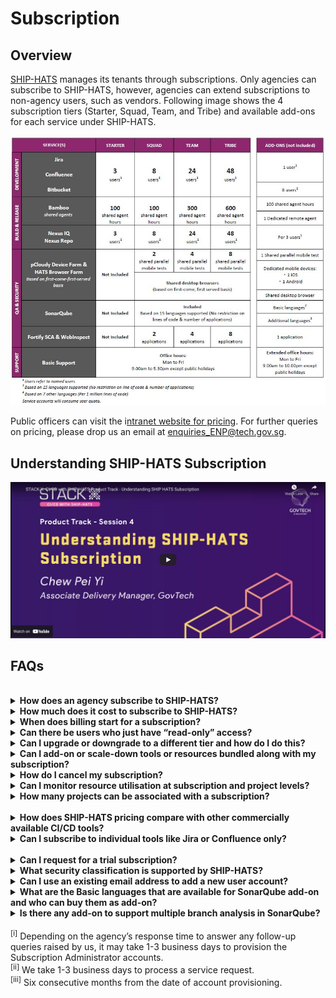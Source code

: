 # Subscription

## Overview
[SHIP-HATS](https://www.developer.tech.gov.sg/products/categories/devops/ship-hats/overview) manages its tenants through subscriptions. Only agencies can subscribe to SHIP-HATS, however, agencies can extend subscriptions to non-agency users, such as vendors. Following image shows the 4 subscription tiers (Starter, Squad, Team, and Tribe) and available add-ons for each service under SHIP-HATS.

![Subscription Tiers](ship-hats-subscription-table.png)

Public officers can visit the i[ntranet website for pricing](https://sgdcs.sgnet.gov.sg/sites/IDA-GoSync/gdspdd-ai/ship/_layouts/15/start.aspx#/SitePages/Pricing.aspx). For further queries on pricing, please drop us an email at <enquiries_ENP@tech.gov.sg>.

## Understanding SHIP-HATS Subscription

[![Understanding SHIP HATS](understanding-ship-hats.png)](https://www.youtube.com/embed/ksUEnR78m4w?showinfo=0)



## FAQs

<br>
<details>
 <summary><b>How does an agency subscribe to SHIP-HATS?</b></summary><br>  
  <ol><li>test</li><li>rest</li></ul>

  1. Please send an email to <enquiries_ENP@tech.gov.sg> with the primary email contact.  
  2. We will send an **Onboarding Form** to the Primary Contact to provide information such as subscription requirements, Start Date, details of Primary Contact, Secondary  
  Contact, Agency Nominated Approver and Billing Contact.   
  3. We review the information provided and email the Universal Service Terms (UST) and Service Sheet to the agency nominated approver for approval.   
  4. Once approved, we provision<sup>i</sup> Primary and Secondary subscription administrator accounts.  
  For vendors, kindly get in touch with the agency that you engage with for SHIP-HATS access.
 </details>
 
<details>
 <summary><b>How much does it cost to subscribe to SHIP-HATS?</b></summary><br>

  Refer to [pricing details](https://sgdcs.sgnet.gov.sg/sites/IDA-GoSync/gdspdd-ai/ship/SitePages/Pricing.aspx) accessible via your GSIB/SOE machine.
 </details>
 
<details>
 <summary><b>When does billing start for a subscription?</b></summary><br>

  Billing starts only from the first of the following month as we offer free subscription from the day of account provisioning until the first of the following month. 
  For example, if account was provisioned on 5 February 2021, billing starts from 1 March 2021. We charge on a monthly basis, and agency receives invoices every quarter.
 </details>
 
<details>
 <summary><b>Can there be users who just have “read-only” access? </b></summary><br>

  Yes. Note that users with read-only access are also counted as one of the users of that subscription.
 </details>
 
<details>
 <summary><b>Can I upgrade or downgrade to a different tier and how do I do this?</b></summary><br>

  Yes. Subscription Administrator may upgrade or downgrade to a different tier by raising a [service request](https://jira.ship.gov.sg/servicedesk/customer/portal/11)<sup>ii</sup>. While you may upgrade to an upper tier anytime, you can downgrade to a lower tier after the Minimum Commitment Period<sup>iii</sup>. 
 
  For example, if TEAM tier was provisioned on 1 February 2021, the Subscription Administrator may raise a service request to upgrade to TRIBE tier anytime. If needed, you may request to downgrade to SQUAD or STARTER tiers after 1 August 2021.
 </details>
 
<details>
 <summary><b>Can I add-on or scale-down tools or resources bundled along with my subscription?</b></summary><br>

  Yes. Subscription Administrator may add-on additional tools or resources any time and scale-down newly added tools after the Minimum Commitment Period<sup>iii</sup>. Agency can scale up requirement at any point of time. To add on or scale-down the newly added tools, Subscription Administrator can raise a [service request](https://jira.ship.gov.sg/servicedesk/customer/portal/11)<sup>ii</sup>. 
 
  For example, if TEAM tier was provisioned on 1 February 2021 and later you identify a need to have a total of 40 users, 400 shared agent hours and six applications to be scanned for vulnerabilities. In this case, you may add on 2 sets of eight users, 100 shared agent hours and two more apps to your subscription anytime. To remove these add-ons, Subscription Administrator can raise a service request after 1 August 2021.
 </details>
 
<details>
 <summary><b>How do I cancel my subscription?</b></summary><br>

  Subscription Administrator can cancel the subscription. For more information, refer to the [Off-board an Account](https://docs.developer.tech.gov.sg/docs/ship-hats-documentation/#/manage-account?id=off-board-an-account) documentation. 
 </details>
 
<details>
 <summary><b>Can I monitor resource utilisation at subscription and project levels? </b></summary><br>
  Yes, as a Subscription Administrator or a Project Administrator, you can monitor resource utilisation from your SHIP-HATS account.  
  Subscription Administrators can monitor Plan Details, Named Users, Projects and Bamboo utilisation hours at the subscription level while Project Administrators can monitor Named Users and Bamboo utilisation hours at the associated project level.
  </details>
 
 <details>
  <summary><b>How many projects can be associated with a subscription?</b></summary><br>

  | Tier name | Maximum no. of projects |
  | ------------- |:-------------:|
  | Starter       |       6             |
  | Squad         |       12            |
  | Team          |       24            |
  | Tribe         |       48            |

 </details>
 
<br> 
<details>
 <summary><b>How does SHIP-HATS pricing compare with other commercially available CI/CD tools? </b></summary><br>
  Based on Total Cost of Ownership which includes set up and operating costs (including maintenance and audit), SHIP-HATS’ bundled pricing is approximately 60% more cost-efficient than subscribing to commercial licenses individually. Public officers can visit the [Competitive Pricing Assessment](https://sgdcs.sgnet.gov.sg/sites/IDA-GoSync/gdspdd-ai/ship/_layouts/15/WopiFrame2.aspx?sourcedoc=%7BACB6DFA8-2433-48B8-9A24-BABA8688B0F6%7D&file=SHIP-HATS%20Competitive%20Pricing%20Assessment.pdf&action=default&IsList=1&ListId=%7B609D81FE-D9DB-4B7D-8D1A-1F02CD38880C%7D&ListItemId=80) for a cost comparison with Azure DevOps and GitLab.
 </details>
 
<details>
 <summary><b>Can I subscribe to individual tools like Jira or Confluence only?</b></summary><br>
  We are not offering tools individually now; our bundles have been carefully designed to enable agencies adopt good DevSecOps practices. However, if you are keen and have valid reasons, please let us know using [SHIP-HATS Enquiries](https://go.gov.sg/she) form so that we may assess the possibility based on the demand.
 </details>

<br> 
<details>
 <summary><b>Can I request for a trial subscription?</b></summary><br>
  Yes, we offer a 1-month trial account subject to availability. Agencies can reach <enquiries_ENP@tech.gov.sg> to request for trial accounts.
 </details>
 
<details>
 <summary><b>What security classification is supported by SHIP-HATS?</b></summary><br>
  SHIP-HATS supports applications and content that are “Restricted” or below.
 </details>

<details>
 <summary><b>Can I use an existing email address to add a new user account?</b></summary><br>
No. Each user account requires a unique email address. For each new user account, you must use a new email address. 
 </details> 

<details>
 <summary><b>What are the Basic languages that are available for SonarQube add-on and who can buy them as add-on?</b></summary><br>
[Languages](https://docs.sonarqube.org/latest/analysis/languages/overview/) supported by SonarQube's [Community edition](https://www.sonarsource.com/plans-and-pricing/community/) are the basic languages. Note that only tenants who have subscribed to **Starter** tier can buy this add-on as it is available by default for other tiers.
 </details>
 
<details>
 <summary><b>Is there any add-on to support multiple branch analysis in SonarQube?</b></summary><br>
Yes. You can add additional programming languages which extend your SonarQube Community edition capabilities to support the [Developer edition](https://www.sonarqube.org/developer-edition/) features and this includes multiple branch analysis. For more information on the languages supported, please refer to [languages](https://docs.sonarqube.org/latest/analysis/languages/overview/) supported by SonarQube.
 </details>

<br>
<sup>[i]</sup> Depending on the agency’s response time to answer any follow-up queries raised by us, it may take 1-3 business days to provision the Subscription Administrator accounts.<br />
<sup>[ii]</sup> We take 1-3 business days to process a service request.<br />
<sup>[iii]</sup> Six consecutive months from the date of account provisioning. 


